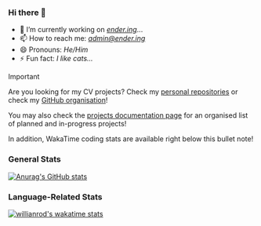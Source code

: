 ### Hi there 👋

- 🔭 I’m currently working on *[ender.ing](https://github.com/Ender-ing)*...
- 📫 How to reach me: *[admin@ender.ing](mailto:admin@gmail.com)*
- 😄 Pronouns: *He/Him*
- ⚡ Fun fact: *I like cats...*

> [!IMPORTANT]
> Are you looking for my CV projects?
> Check my [personal repositories](https://github.com/0xENDER?tab=repositories)
> or check my [GitHub organisation](https://github.com/Ender-ing)!
>
> You may also check the [projects documentation page](https://docs.ender.ing/docs/contribution/intro/#projects) for an organised list of planned and in-progress projects!
>
> In addition, WakaTime coding stats are available right below this bullet note!

### General Stats

[![Anurag's GitHub stats](https://github-readme-stats.vercel.app/api?username=0xENDER&theme=dark)](https://github.com/anuraghazra/github-readme-stats)

### Language-Related Stats

[![willianrod's wakatime stats](https://github-readme-stats.vercel.app/api/wakatime?username=0xENDER&layout=compact&theme=dark)](https://github.com/anuraghazra/github-readme-stats)

